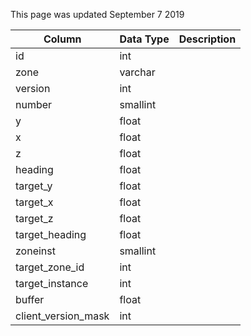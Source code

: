 This page was updated September 7 2019

| Column              | Data Type | Description |
| ------------------- | --------- | ----------- |
| id                  | int       |             |
| zone                | varchar   |             |
| version             | int       |             |
| number              | smallint  |             |
| y                   | float     |             |
| x                   | float     |             |
| z                   | float     |             |
| heading             | float     |             |
| target_y            | float     |             |
| target_x            | float     |             |
| target_z            | float     |             |
| target_heading      | float     |             |
| zoneinst            | smallint  |             |
| target_zone_id      | int       |             |
| target_instance     | int       |             |
| buffer              | float     |             |
| client_version_mask | int       |             |
